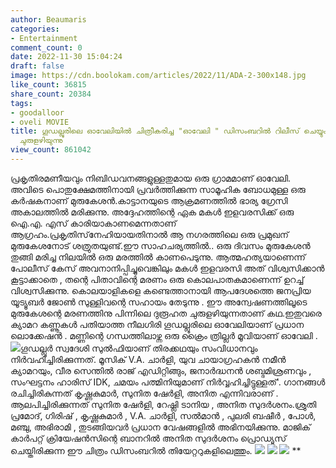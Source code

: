```yaml
---
author: Beaumaris
categories:
- Entertainment
comment_count: 0
date: 2022-11-30 15:04:24
draft: false
image: https://cdn.boolokam.com/articles/2022/11/ADA-2-300x148.jpg
like_count: 36815
share_count: 20384
tags:
- goodalloor
- oveli MOVIE
title: ഗൂഡല്ലൂരിലെ ഓവേലിയിൽ ചിത്രീകരിച്ച "ഓവേലി " ഡിസംബറിൽ റിലീസ് ചെയ്യും, നിഗൂഢതകളുടെ
  ചുരുളഴിയുന്നു
view_count: 861042
---
```


പ്രകൃതിരമണീയവും നിബിഡവനങ്ങളുള്ളതുമായ ഒരു ഗ്രാമമാണ് ഓവേലി. അവിടെ പൊതുക്ഷേമത്തിനായി പ്രവർത്തിക്കുന്ന സാമൂഹിക ബോധമുള്ള ഒരു കർഷകനാണ് മുരുകേശൻ.കാട്ടാനയുടെ ആക്രമണത്തിൽ ഭാര്യ ഗ്രേസി അകാലത്തിൽ മരിക്കുന്നു. അദ്ദേഹത്തിന്റെ ഏക മകൾ ഇളവരസിക്ക് ഒരു ഐ.എ. എസ് കാരിയാകാണമെന്നതാണ് ആഗ്രഹം.പ്രകൃതിസ്‌നേഹിയായതിനാൽ ആ നഗരത്തിലെ ഒരു പ്രമുഖന് മുരുകേശനോട് ശത്രുതയുണ്ട്.ഈ സാഹചര്യത്തിൽ.. ഒരു ദിവസം മുരുകേശൻ തുങ്ങി മരിച്ച നിലയിൽ ഒരു മരത്തിൽ കാണപെടുന്നു. ആത്മഹത്യയാണെന്ന് പോലീസ് കേസ് അവനാനിപ്പിച്ചുവെങ്കിലും മകൾ ഇളവരസി അത് വിശ്വസിക്കാൻ കൂട്ടാക്കാതെ , തന്റെ പിതാവിന്റെ മരണം ഒരു കൊലപാതകമാണെന്ന് ഉറച്ച് വിശ്വസിക്കുന്നു. കൊലയാളികളെ കണ്ടെത്താനായി ആപദേശത്തെ ജനപ്രിയ യൂട്യൂബർ ജോൺ സുള്ളിവന്റെ സഹായം തേടുന്നു . ഈ അന്വേഷണത്തിലൂടെ മുരുകേശന്റെ മരണത്തിനു പിന്നിലെ ദുരൂഹത ചുരുളഴിയുന്നതാണ് കഥ.ഇതുവരെ ക്യാമറ കണ്ണൂകൾ പതിയാത്ത നീലഗിരി ഗൂഡല്ലൂരിലെ ഓവേലിയാണ് പ്രധാന ലൊക്കേഷൻ . മണ്ണിന്റെ ഗന്ധത്തിലാഴ്ന്ന ഒരു ക്രൈം ത്രില്ലർ മൂവിയാണ് ഓവേലി . ![](https://cdn.boolokam.com/articles/2022/11/ADA-2-300x148.jpg)ഗൂഡല്ലൂർ സ്വദേശി സുൽഫിയാണ് തിരക്കഥയും സംവിധാനവും നിർവഹിച്ചിരിക്കുന്നത്. മൂസിക് V.A. ചാർളി, യുവ ചായാഗ്രഹകൻ നമീൻ ക്യാമറയും, വീര സെന്തിൽ രാജ് എഡിറ്റിങ്ങും, ജനാർദ്ധനൻ ശബ്ദമിശ്രണവും , സംഘട്ടനം ഹാരിസ് IDK, ചമയം പത്മിനിയുമാണ് നിർവ്വഹിച്ചിട്ടുള്ളത്'. ഗാനങ്ങൾ രചിച്ചിരികുന്നത് കൃഷ്ണകുമാർ, സുനിത ഷേർളി, അനിത എന്നിവരാണ് . ആലപിച്ചിരിക്കുന്നത് സുനിത ഷേർളി, റേഷ്ലി ടാനിയ , അനിത സുദർശനം.ശ്രുതി പ്രമോദ്, ഗിരിഷ് , കൃഷ്ണകുമാർ , V.A. ചാർളി, സൽമാൻ , പുലരി ബഷീർ , പോൾ, മഞ്ചു, അഭിരാമി , തുടങ്ങിയവർ പ്രധാന വേഷങ്ങളിൽ അഭിനയിക്കുന്നു. മാജിക് കാർപറ്റ് ക്രിയേഷൻസിന്റെ ബാനറിൽ അനിത സുദർശനം പ്രൊഡ്യൂസ് ചെയ്തിരിക്കുന്ന ഈ ചിത്രം ഡിസംബറിൽ തിയേറ്ററുകളിലെത്തും. ![](https://cdn.boolokam.com/articles/2022/11/ADA-3-200x300.jpg) ![](https://cdn.boolokam.com/articles/2022/11/ADA-4-300x153.jpg) ![](https://cdn.boolokam.com/articles/2022/11/ADA-5-300x149.jpg) ** &nbsp; &nbsp;